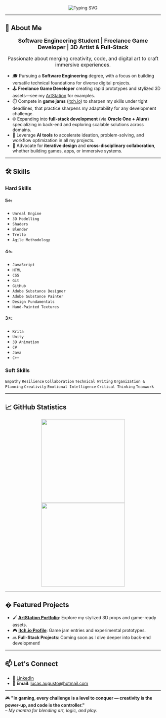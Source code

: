<div align="center">
  <img src="https://readme-typing-svg.demolab.com?font=Fira+Code&weight=700&size=24&duration=3000&pause=1000&center=true&width=435&lines=Hi!+I'm+Lucas+Silva!;Welcome+to+my+GitHub+profile!" alt="Typing SVG" />
</div>

---

## 📢 About Me

<div align="center">
    <p><strong style="font-size: 18px">Software Engineering Student | Freelance Game Developer | 3D Artist & Full-Stack </strong></p>
    <p style="font-size: 16px">Passionate about merging creativity, code, and digital art to craft immersive experiences.</p>
    <p></p>
</div>

- 🎓 Pursuing a **Software Engineering** degree, with a focus on building versatile technical foundations for diverse digital projects.  
- 🕹️ **Freelance Game Developer** creating rapid prototypes and stylized 3D assets—see my [ArtStation](https://www.artstation.com/lucasaugust) for examples.  
- ⏱️ Compete in **game jams** ([itch.io](https://nibirutta.itch.io/)) to sharpen my skills under tight deadlines, that practice sharpens my adaptability for any development challenge.  
- 🌐 Expanding into **full-stack development** (via **Oracle One + Alura**) specializing in back-end and exploring scalable solutions across domains.  
- 🤖 Leverage **AI tools** to accelerate ideation, problem-solving, and workflow optimization in all my projects.  
- 🔄 Advocate for **iterative design** and **cross-disciplinary collaboration**, whether building games, apps, or immersive systems.  

---

## 🛠️ Skills  

### **Hard Skills**  
#### 5⭐:  
- `Unreal Engine` 
- `3D Modelling`
- `Shaders`
- `Blender`
- `Trello`
- `Agile Methodology`  
#### 4⭐:
- `JavaScript`
- `HTML`
- `CSS`  
- `Git`
- `GitHub`
- `Adobe Substance Designer`
- `Adobe Substance Painter`
- `Design Fundamentals`
- `Hand-Painted Textures`  
#### 3⭐:  
- `Krita`
- `Unity`
- `3D Animation`
- `C#`
- `Java`
- `C++`

### **Soft Skills**  
`Empathy` `Resilience` `Collaboration` `Technical Writing` `Organization & Planning` `Creativity` `Emotional Intelligence` `Critical Thinking` `Teamwork`  

---

<div>
    <h2>📈 GitHub Statistics</h2>
    <div align="center">
      <img height="270" src="https://github-readme-stats.vercel.app/api?username=nibirutta&theme=dark"/>
      <img height="270" src="https://github-readme-stats.vercel.app/api/top-langs/?username=nibirutta&layout=donut-vertical&theme=dark"/>
    </div>
</div>

---

## � Featured Projects

- 🖌️ **[ArtStation Portfolio](https://www.artstation.com/lucasaugust)**: Explore my stylized 3D props and game-ready assets.
- 🎮 **[itch.io Profile](https://nibirutta.itch.io/)**: Game jam entries and experimental prototypes.
- 🔜 **Full-Stack Projects**: Coming soon as I dive deeper into back-end development!

---

## 📫 Let's Connect

- 💼 [LinkedIn](https://linkedin.com/in/yourprofile)
- 📧 **Email**: lucas.augusto@hotmail.com

---

🎮 **"In gaming, every challenge is a level to conquer — creativity is the power-up, and code is the controller."**  
*– My mantra for blending art, logic, and play.*
